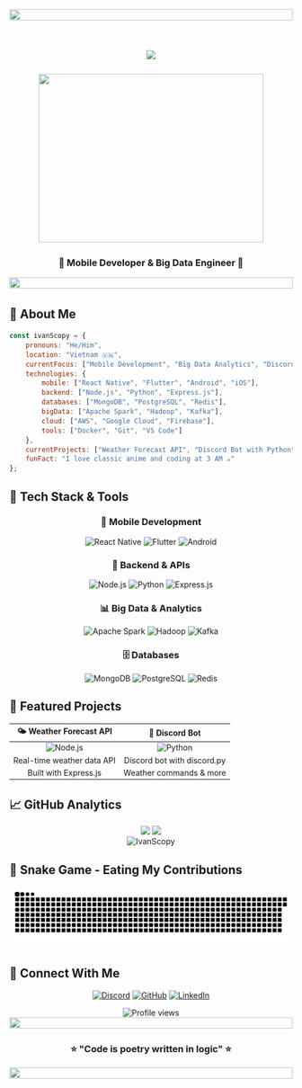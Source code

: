 <div align="center">
  <img src="https://i.imgur.com/dBaSKWF.gif" height="20" width="100%">
</div>

<h1 align="center">
  <img src="https://readme-typing-svg.herokuapp.com/?font=Righteous&size=35&center=true&vCenter=true&width=500&height=70&duration=4000&lines=Hi+There!+👋;+I'm+IvanScopy!;" />
</h1>

<div align="center">
  <img src="https://media2.giphy.com/media/v1.Y2lkPTc5MGI3NjExcXZzanBudmpubWpvd2U3YXVjcjd1ZW81b2plOTdsdHhyOHRxc2kybyZlcD12MV9pbnRlcm5hbF9naWZfYnlfaWQmY3Q9Zw/Cd7Y7tJ4pHbGM/giphy.gif" width="400" height="300"/>
</div>

<h3 align="center">🌸 Mobile Developer & Big Data Engineer 🌸</h3>

<div align="center">
  <img src="https://i.imgur.com/dBaSKWF.gif" height="20" width="100%">
</div>

## 🎋 About Me

```javascript
const ivanScopy = {
    pronouns: "He/Him",
    location: "Vietnam 🇻🇳",
    currentFocus: ["Mobile Development", "Big Data Analytics", "Discord Bots"],
    technologies: {
        mobile: ["React Native", "Flutter", "Android", "iOS"],
        backend: ["Node.js", "Python", "Express.js"],
        databases: ["MongoDB", "PostgreSQL", "Redis"],
        bigData: ["Apache Spark", "Hadoop", "Kafka"],
        cloud: ["AWS", "Google Cloud", "Firebase"],
        tools: ["Docker", "Git", "VS Code"]
    },
    currentProjects: ["Weather Forecast API", "Discord Bot with Python"],
    funFact: "I love classic anime and coding at 3 AM ☕"
};
```

## 🌺 Tech Stack & Tools

<div align="center">

### 📱 Mobile Development
![React Native](https://img.shields.io/badge/React_Native-20232A?style=for-the-badge&logo=react&logoColor=61DAFB)
![Flutter](https://img.shields.io/badge/Flutter-02569B?style=for-the-badge&logo=flutter&logoColor=white)
![Android](https://img.shields.io/badge/Android-3DDC84?style=for-the-badge&logo=android&logoColor=white)

### 🔧 Backend & APIs
![Node.js](https://img.shields.io/badge/Node.js-43853D?style=for-the-badge&logo=node.js&logoColor=white)
![Python](https://img.shields.io/badge/Python-3776AB?style=for-the-badge&logo=python&logoColor=white)
![Express.js](https://img.shields.io/badge/Express.js-404D59?style=for-the-badge)

### 📊 Big Data & Analytics
![Apache Spark](https://img.shields.io/badge/Apache_Spark-FFFFFF?style=for-the-badge&logo=apachespark&logoColor=#E35A16)
![Hadoop](https://img.shields.io/badge/Apache_Hadoop-66CCFF?style=for-the-badge&logo=apachehadoop&logoColor=black)
![Kafka](https://img.shields.io/badge/Apache_Kafka-000?style=for-the-badge&logo=apachekafka)

### 🗄️ Databases
![MongoDB](https://img.shields.io/badge/MongoDB-4EA94B?style=for-the-badge&logo=mongodb&logoColor=white)
![PostgreSQL](https://img.shields.io/badge/PostgreSQL-316192?style=for-the-badge&logo=postgresql&logoColor=white)
![Redis](https://img.shields.io/badge/redis-%23DD0031.svg?style=for-the-badge&logo=redis&logoColor=white)

</div>

## 🌸 Featured Projects

<div align="center">

| 🌤️ Weather Forecast API | 🤖 Discord Bot |
|:---:|:---:|
| ![Node.js](https://img.shields.io/badge/Node.js-43853D?style=flat-square&logo=node.js&logoColor=white) | ![Python](https://img.shields.io/badge/Python-3776AB?style=flat-square&logo=python&logoColor=white) |
| Real-time weather data API | Discord bot with discord.py |
| Built with Express.js | Weather commands & more |

</div>

## 📈 GitHub Analytics

<div align="center">
  <img height="180em" src="https://github-readme-stats.vercel.app/api?username=IvanScopy&show_icons=true&theme=tokyonight&include_all_commits=true&count_private=true"/>
  <img height="180em" src="https://github-readme-stats.vercel.app/api/top-langs/?username=IvanScopy&layout=compact&langs_count=7&theme=tokyonight"/>
</div>

<div align="center">
  <img src="https://github-readme-streak-stats.herokuapp.com/?user=IvanScopy&theme=tokyonight" alt="IvanScopy" />
</div>

## 🐍 Snake Game - Eating My Contributions

<div align="center">
  <img src="https://github.com/IvanScopy/IvanScopy/blob/output/github-contribution-grid-snake.svg" alt="Snake animation" />
</div>

## 🌙 Connect With Me

<div align="center">

[![Discord](https://img.shields.io/badge/Discord-7289DA?style=for-the-badge&logo=discord&logoColor=white)](https://discord.gg/your-discord)
[![GitHub](https://img.shields.io/badge/GitHub-100000?style=for-the-badge&logo=github&logoColor=white)](https://github.com/IvanScopy)
[![LinkedIn](https://img.shields.io/badge/LinkedIn-0077B5?style=for-the-badge&logo=linkedin&logoColor=white)](https://linkedin.com/in/your-profile)

</div>

<div align="center">
  <img src="https://komarev.com/ghpvc/?username=IvanScopy&label=Profile%20views&color=0e75b6&style=flat" alt="Profile views" />
</div>

<div align="center">
  <img src="https://i.imgur.com/dBaSKWF.gif" height="20" width="100%">
  <h3>⭐ "Code is poetry written in logic" ⭐</h3>
  <img src="https://i.imgur.com/dBaSKWF.gif" height="20" width="100%">
</div>